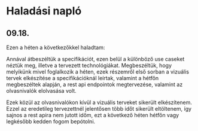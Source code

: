 # Haladási napló
## 09.18.
Ezen a héten a következőkkel haladtam:

Annával átbeszéltük a specifikációt, ezen belül a különböző use caseket néztük meg, illetve a 
tervezett technológiákat. Megbeszéltük, hogy melyikünk mivel foglalkozik a héten, ezek részemről első sorban
a vizuális tervek elkészítése a specifikációknál leírtak, valamint a hétfőn megbeszéltek alapján,
a rest api endpointok megtervezése, valamint az olvasnivalók elolvasása volt.

Ezek közül az olvasnivalókon kívül a vizuális terveket sikerült elkészítenem. Ezzel az eredetileg tervezettnél jelentősen
több időt sikerült eltöltenem, így sajnos a rest apira nem jutott időm, ezt a következő héten hétfőn vagy legkésőbb
kedden fogom bepótolni.